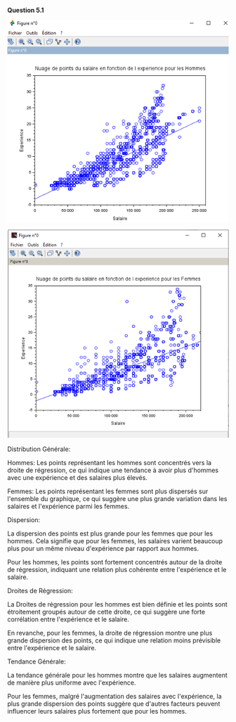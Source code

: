 **Question 5.1**

<img src="./img/5.1Homme.PNG"></div>


<img src="./img/5.1Femme.PNG"></div>


Distribution Générale:

Hommes: Les points représentant les hommes sont concentrés vers la droite de régression, ce qui indique une tendance à avoir plus d'hommes avec une expérience et des salaires plus élevés.

Femmes: Les points représentant les femmes sont plus dispersés sur l'ensemble du graphique, ce qui suggère une plus grande variation dans les salaires et l'expérience parmi les femmes.

Dispersion:

La dispersion des points est plus grande pour les femmes que pour les hommes. Cela signifie que pour les femmes, les salaires varient beaucoup plus pour un même niveau d'expérience par rapport aux hommes.

Pour les hommes, les points sont fortement concentrés autour de la droite de régression, indiquant une relation plus cohérente entre l'expérience et le salaire.

Droites de Régression:

La Droites de régression pour les hommes est bien définie et les points sont étroitement groupés autour de cette droite, ce qui suggère une forte corrélation entre l'expérience et le salaire.

En revanche, pour les femmes, la droite de régression montre une plus grande dispersion des points, ce qui indique une relation moins prévisible entre l'expérience et le salaire.

Tendance Générale:

La tendance générale pour les hommes montre que les salaires augmentent de manière plus uniforme avec l'expérience.

Pour les femmes, malgré l'augmentation des salaires avec l'expérience, la plus grande dispersion des points suggère que d'autres facteurs peuvent influencer leurs salaires plus fortement que pour les hommes.